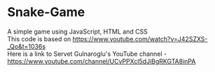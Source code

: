 # Snake-Game
A simple game using JavaScript, HTML and CSS<br/>
This code is based on https://www.youtube.com/watch?v=J42SZXS-_Qo&t=1036s<br/>
Here is a link to Servet Gulnaroglu's YouTube channel - https://www.youtube.com/channel/UCvPPXcl5dJiBgRKGTA8inPA

